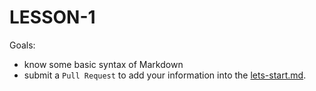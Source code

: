 # LESSON-1

Goals:

- know some basic syntax of Markdown
- submit a `Pull Request` to add your information into the [lets-start.md](lets-start.md).